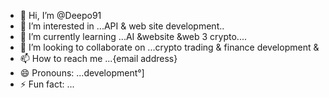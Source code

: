 - 👋 Hi, I’m @Deepo91
- 👀 I’m interested in ...API & web site development..
- 🌱 I’m currently learning ...AI &website &web 3 crypto....
- 💞️ I’m looking to collaborate on ...crypto trading & finance development &</HTML>
- 📫 How to reach me ...{email address}
- 😄 Pronouns: ...development°]
- ⚡ Fun fact: ...

<!---
Deepo91/Deepo91 is a ✨ special ✨ repository because its `README.md` (this file) appears on your GitHub profile.
You can click the Preview link to take a look at your changes.
--->
